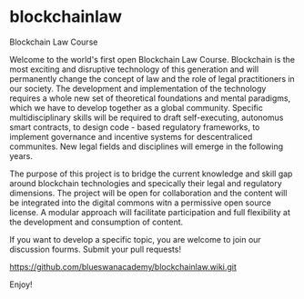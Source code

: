 # blockchainlaw
Blockchain Law Course

Welcome to the world's first open Blockchain Law Course. Blockchain is the most exciting and disruptive technology of this generation and will permanently change the concept of law and the role of legal practitioners in our society. The development and implementation of the technology requires a whole new set of theoretical foundations and mental paradigms, which we have to develop together as a global community. Specific multidisciplinary skills will be required to draft self-executing, autonomus smart contracts, to design code - based regulatory frameworks, to implement governance and incentive systems for descentraliced communites. New legal fields and disciplines will emerge in the following years.

The purpose of this project is to bridge the current knowledge and skill gap around blockchain technologies and specically their legal  and regulatory dimensions. The project will be open for collaboration and the content will be integrated into the digital commons witn a permissive open source license. A modular approach will facilitate participation and full flexibility at the development and consumption of content. 

If you want to develop a specific topic, you are welcome to join our discussion fourms. Submit your pull requests!

https://github.com/blueswanacademy/blockchainlaw.wiki.git



Enjoy!


 

